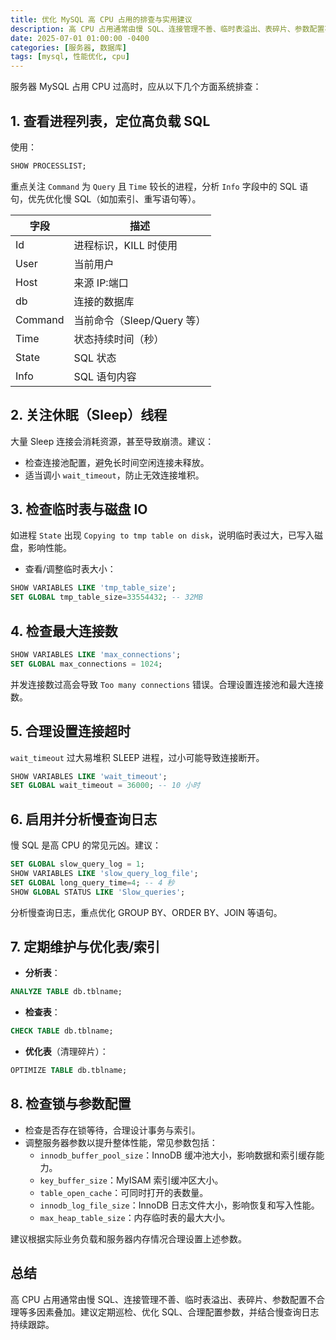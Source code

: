 ```yaml
---
title: 优化 MySQL 高 CPU 占用的排查与实用建议
description: 高 CPU 占用通常由慢 SQL、连接管理不善、临时表溢出、表碎片、参数配置不合理等多因素叠加。建议定期巡检、优化 SQL、合理配置参数，并结合慢查询日志持续跟踪。
date: 2025-07-01 01:00:00 -0400
categories: [服务器, 数据库]
tags: [mysql, 性能优化, cpu]
---
```


服务器 MySQL 占用 CPU 过高时，应从以下几个方面系统排查：

## 1. 查看进程列表，定位高负载 SQL

使用：

```sql
SHOW PROCESSLIST;
```

重点关注 `Command` 为 `Query` 且 `Time` 较长的进程，分析 `Info` 字段中的 SQL 语句，优先优化慢 SQL（如加索引、重写语句等）。

| 字段    | 描述                       |
| ------- | -------------------------- |
| Id      | 进程标识，KILL 时使用      |
| User    | 当前用户                   |
| Host    | 来源 IP:端口               |
| db      | 连接的数据库               |
| Command | 当前命令（Sleep/Query 等） |
| Time    | 状态持续时间（秒）         |
| State   | SQL 状态                   |
| Info    | SQL 语句内容               |

## 2. 关注休眠（Sleep）线程

大量 Sleep 连接会消耗资源，甚至导致崩溃。建议：

- 检查连接池配置，避免长时间空闲连接未释放。
- 适当调小 `wait_timeout`，防止无效连接堆积。

## 3. 检查临时表与磁盘 IO

如进程 `State` 出现 `Copying to tmp table on disk`，说明临时表过大，已写入磁盘，影响性能。

- 查看/调整临时表大小：

```sql
SHOW VARIABLES LIKE 'tmp_table_size';
SET GLOBAL tmp_table_size=33554432; -- 32MB
```

## 4. 检查最大连接数

```sql
SHOW VARIABLES LIKE 'max_connections';
SET GLOBAL max_connections = 1024;
```

并发连接数过高会导致 `Too many connections` 错误。合理设置连接池和最大连接数。

## 5. 合理设置连接超时

`wait_timeout` 过大易堆积 SLEEP 进程，过小可能导致连接断开。

```sql
SHOW VARIABLES LIKE 'wait_timeout';
SET GLOBAL wait_timeout = 36000; -- 10 小时
```

## 6. 启用并分析慢查询日志

慢 SQL 是高 CPU 的常见元凶。建议：

```sql
SET GLOBAL slow_query_log = 1;
SHOW VARIABLES LIKE 'slow_query_log_file';
SET GLOBAL long_query_time=4; -- 4 秒
SHOW GLOBAL STATUS LIKE 'Slow_queries';
```

分析慢查询日志，重点优化 GROUP BY、ORDER BY、JOIN 等语句。

## 7. 定期维护与优化表/索引

- **分析表**：

```sql
ANALYZE TABLE db.tblname;
```

- **检查表**：

```sql
CHECK TABLE db.tblname;
```

- **优化表**（清理碎片）：

```sql
OPTIMIZE TABLE db.tblname;
```

## 8. 检查锁与参数配置

- 检查是否存在锁等待，合理设计事务与索引。
- 调整服务器参数以提升整体性能，常见参数包括：
  - `innodb_buffer_pool_size`：InnoDB 缓冲池大小，影响数据和索引缓存能力。
  - `key_buffer_size`：MyISAM 索引缓冲区大小。
  - `table_open_cache`：可同时打开的表数量。
  - `innodb_log_file_size`：InnoDB 日志文件大小，影响恢复和写入性能。
  - `max_heap_table_size`：内存临时表的最大大小。

建议根据实际业务负载和服务器内存情况合理设置上述参数。

## 总结

高 CPU 占用通常由慢 SQL、连接管理不善、临时表溢出、表碎片、参数配置不合理等多因素叠加。建议定期巡检、优化 SQL、合理配置参数，并结合慢查询日志持续跟踪。
